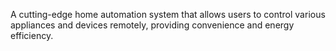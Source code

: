 A cutting-edge home automation system that allows users to control various appliances and devices remotely, providing convenience and energy efficiency.